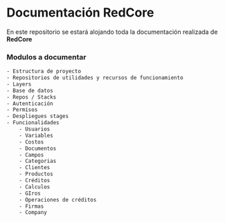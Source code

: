 # Documentación  RedCore

En este repositorio se estará alojando toda la documentación realizada de **RedCore**

### Modulos a documentar

```txt
- Estructura de proyecto
- Repositorios de utilidades y recursos de funcionamiento
- Layers
- Base de datos
- Repos / Stacks
- Autenticación
- Permisos
- Despliegues stages
- Funcionalidades
    - Usuarios
    - Variables
    - Costos
    - Documentos
    - Campos
    - Categorias
    - Clientes
    - Productos
    - Créditos
    - Calculos
    - GIros
    - Operaciones de créditos
    - Firmas
    - Company 


```
